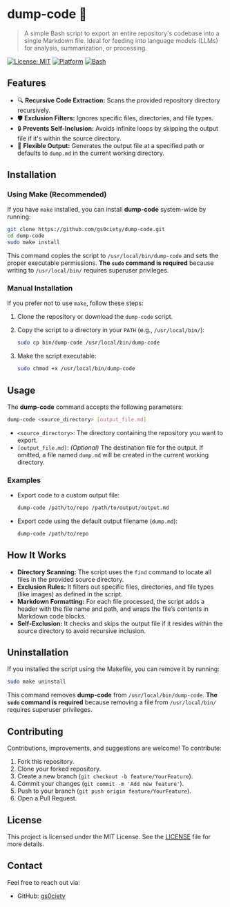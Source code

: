 # dump-code 📝

> A simple Bash script to export an entire repository's codebase into a single Markdown file. Ideal for feeding into language models (LLMs) for analysis, summarization, or processing.

[![License: MIT](https://img.shields.io/badge/License-MIT-yellow.svg)](https://opensource.org/licenses/MIT)
[![Platform](https://img.shields.io/badge/platform-Linux%20%7C%20macOS-blue)](https://shields.io/)
[![Bash](https://img.shields.io/badge/Bash-%3E%3D%204.0-green)](https://www.gnu.org/software/bash/)

## Features

- 🔍 **Recursive Code Extraction:** Scans the provided repository directory recursively.
- 🛡️ **Exclusion Filters:** Ignores specific files, directories, and file types.
- 🔒 **Prevents Self-Inclusion:** Avoids infinite loops by skipping the output file if it's within the source directory.
- 📄 **Flexible Output:** Generates the output file at a specified path or defaults to `dump.md` in the current working directory.

## Installation

### Using Make (Recommended)
If you have `make` installed, you can install **dump-code** system-wide by running:

```bash
git clone https://github.com/gs0ciety/dump-code.git
cd dump-code
sudo make install
```

This command copies the script to `/usr/local/bin/dump-code` and sets the proper executable permissions. **The `sudo` command is required** because writing to `/usr/local/bin/` requires superuser privileges.

### Manual Installation
If you prefer not to use `make`, follow these steps:

1. Clone the repository or download the `dump-code` script.
2. Copy the script to a directory in your `PATH` (e.g., `/usr/local/bin/`):

   ```bash
   sudo cp bin/dump-code /usr/local/bin/dump-code
   ```

3. Make the script executable:

   ```bash
   sudo chmod +x /usr/local/bin/dump-code
   ```

## Usage

The **dump-code** command accepts the following parameters:

```bash
dump-code <source_directory> [output_file.md]
```

- `<source_directory>`: The directory containing the repository you want to export.
- `[output_file.md]`: *(Optional)* The destination file for the output. If omitted, a file named `dump.md` will be created in the current working directory.

### Examples

- Export code to a custom output file:

  ```bash
  dump-code /path/to/repo /path/to/output/output.md
  ```

- Export code using the default output filename (`dump.md`):

  ```bash
  dump-code /path/to/repo
  ```

## How It Works

- **Directory Scanning:** The script uses the `find` command to locate all files in the provided source directory.
- **Exclusion Rules:** It filters out specific files, directories, and file types (like images) as defined in the script.
- **Markdown Formatting:** For each file processed, the script adds a header with the file name and path, and wraps the file’s contents in Markdown code blocks.
- **Self-Exclusion:** It checks and skips the output file if it resides within the source directory to avoid recursive inclusion.

## Uninstallation

If you installed the script using the Makefile, you can remove it by running:

```bash
sudo make uninstall
```

This command removes **dump-code** from `/usr/local/bin/dump-code`. **The `sudo` command is required** because removing a file from `/usr/local/bin/` requires superuser privileges.

## Contributing

Contributions, improvements, and suggestions are welcome! To contribute:

1. Fork this repository.
2. Clone your forked repository.
3. Create a new branch (`git checkout -b feature/YourFeature`).
4. Commit your changes (`git commit -m 'Add new feature'`).
5. Push to your branch (`git push origin feature/YourFeature`).
6. Open a Pull Request.

## License

This project is licensed under the MIT License. See the [LICENSE](LICENSE) file for more details.

## Contact

Feel free to reach out via:

- GitHub: [gs0ciety](https://github.com/gs0ciety)
